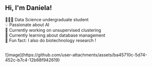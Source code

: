 ## Hi, I'm Daniela!

 👩🏻‍💻 Data Science undergraduate student <br>
 💡 Passionate about AI <br>
 🚀 Currently working on unsupervised clustering <br>
 🧠 Currently learning about database management <br>
 🌱 Fun fact: I also do biotechnology research ! <br>

<br>
![image](https://github.com/user-attachments/assets/ba45710c-5d74-452c-b7c4-12b68f942619)

